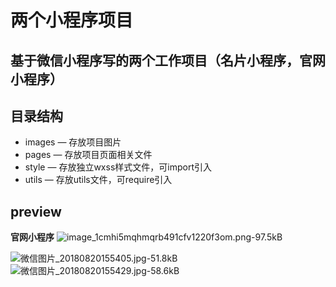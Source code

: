 # 两个小程序项目

基于微信小程序写的两个工作项目（名片小程序，官网小程序）
---

## 目录结构
- images — 存放项目图片
- pages — 存放项目页面相关文件
- style — 存放独立wxss样式文件，可import引入
- utils — 存放utils文件，可require引入
## preview


**官网小程序**
![image_1cmhi5mqhmqrb491cfv1220f3om.png-97.5kB][1]

![微信图片_20180820155405.jpg-51.8kB][2] ![微信图片_20180820155429.jpg-58.6kB][3]


  [1]: http://static.zybuluo.com/wp0214/la5tqjre1g5yug9n65svn9y4/image_1cmhi5mqhmqrb491cfv1220f3om.png
  [2]: http://static.zybuluo.com/wp0214/f7bxzj645pytrwt8l6b4btnu/%E5%BE%AE%E4%BF%A1%E5%9B%BE%E7%89%87_20180820155405.jpg
  [3]: http://static.zybuluo.com/wp0214/ry4i4hu3rhiy46pnj8v2mcjv/%E5%BE%AE%E4%BF%A1%E5%9B%BE%E7%89%87_20180820155429.jpg
